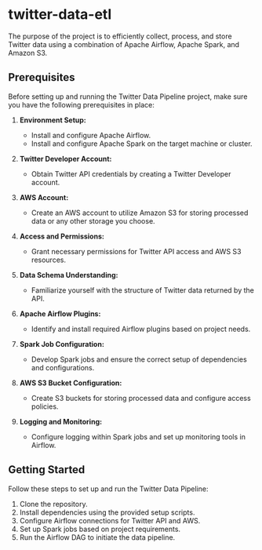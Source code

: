 # twitter-data-etl
The purpose of the project is to efficiently collect, process, and store Twitter data using a combination of Apache Airflow, Apache Spark, and Amazon S3. 

## Prerequisites

Before setting up and running the Twitter Data Pipeline project, make sure you have the following prerequisites in place:

1. **Environment Setup:**
   - Install and configure Apache Airflow.
   - Install and configure Apache Spark on the target machine or cluster.

2. **Twitter Developer Account:**
   - Obtain Twitter API credentials by creating a Twitter Developer account.

3. **AWS Account:**
   - Create an AWS account to utilize Amazon S3 for storing processed data or any other storage you choose.

4. **Access and Permissions:**
   - Grant necessary permissions for Twitter API access and AWS S3 resources.

5. **Data Schema Understanding:**
   - Familiarize yourself with the structure of Twitter data returned by the API.

6. **Apache Airflow Plugins:**
   - Identify and install required Airflow plugins based on project needs.

7. **Spark Job Configuration:**
   - Develop Spark jobs and ensure the correct setup of dependencies and configurations.

8. **AWS S3 Bucket Configuration:**
   - Create S3 buckets for storing processed data and configure access policies.

9. **Logging and Monitoring:**
   - Configure logging within Spark jobs and set up monitoring tools in Airflow.

## Getting Started

Follow these steps to set up and run the Twitter Data Pipeline:

1. Clone the repository.
2. Install dependencies using the provided setup scripts.
3. Configure Airflow connections for Twitter API and AWS.
4. Set up Spark jobs based on project requirements.
5. Run the Airflow DAG to initiate the data pipeline.

